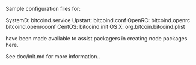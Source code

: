 Sample configuration files for:

SystemD: bitcoind.service
Upstart: bitcoind.conf
OpenRC:  bitcoind.openrc
         bitcoind.openrcconf
CentOS:  bitcoind.init
OS X:    org.bitcoin.bitcoind.plist

have been made available to assist packagers in creating node packages here.

See doc/init.md for more information..
